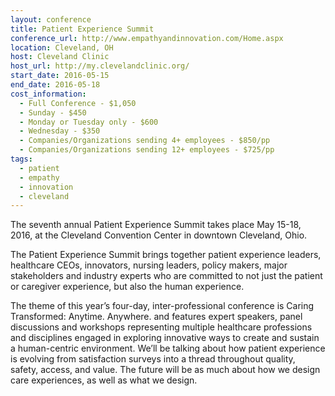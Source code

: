 ```yaml
---
layout: conference
title: Patient Experience Summit
conference_url: http://www.empathyandinnovation.com/Home.aspx
location: Cleveland, OH
host: Cleveland Clinic
host_url: http://my.clevelandclinic.org/
start_date: 2016-05-15
end_date: 2016-05-18
cost_information:
  - Full Conference - $1,050
  - Sunday - $450
  - Monday or Tuesday only - $600
  - Wednesday - $350
  - Companies/Organizations sending 4+ employees - $850/pp
  - Companies/Organizations sending 12+ employees - $725/pp
tags:
  - patient
  - empathy
  - innovation
  - cleveland
---
```


The seventh annual Patient Experience Summit takes place May 15-18, 2016, at the Cleveland Convention Center in downtown Cleveland, Ohio.

The Patient Experience Summit brings together patient experience leaders, healthcare CEOs, innovators, nursing leaders, policy makers, major stakeholders and industry experts who are committed to not just the patient or caregiver experience, but also the human experience.

The theme of this year’s four-day, inter-professional conference is Caring Transformed: Anytime. Anywhere. and features expert speakers, panel discussions and workshops representing multiple healthcare professions and disciplines engaged in exploring innovative ways to create and sustain a human-centric environment. We’ll be talking about how patient experience is evolving from satisfaction surveys into a thread throughout quality, safety, access, and value. The future will be as much about how we design care experiences, as well as what we design.
